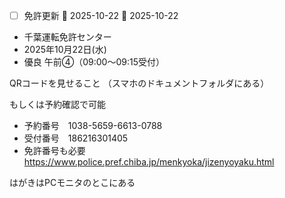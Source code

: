 - [ ] 免許更新 🛫 2025-10-22 📅 2025-10-22 

- 千葉運転免許センター
- 2025年10月22日(水)
- 優良 午前④（09:00～09:15受付）

QRコードを見せること
（スマホのドキュメントフォルダにある）

もしくは予約確認で可能

- 予約番号　1038-5659-6613-0788
- 受付番号　186216301405
- 免許番号も必要 
https://www.police.pref.chiba.jp/menkyoka/jizenyoyaku.html


はがきはPCモニタのとこにある